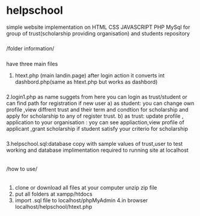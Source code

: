 # helpschool
simple website implementation on HTML CSS JAVASCRIPT PHP MySql for group of trust(scholarship providing organisation) and students
repository 


<!--clam and read carefully-->
#####
  /folder information/
#####
have three main files

1. htext.php (main landin.page) after login action it converts int dashbord.php(same as htext.php but works as dashbord)
#####
2.login1.php as name suggets from here you can login as trust/student or can find path for registration if new user 
  a) as student: you can  change own profile ,view diffrent trust and their term and condtion for  scholarship and apply for scholarship
     to any of register trust.
  b) as trust: update profile , application to your organisation : yoy can see appliaction,view profile of applicant ,grant scholarship if 
     student satisfy your criterio for scholarship
#####
3.helpschool.sql:database copy with sample values of trust,user to test working and database implimentation required to running site at localhost 
######



######
  /how to use/
######                                                                     
 1. clone or download all files at your computer unzip zip file
 2. put all folders at xampp/htdocs
 3. import .sql file to localhost/phpMyAdmin
 4.in browser localhost/helpschool/htext.php   
    
